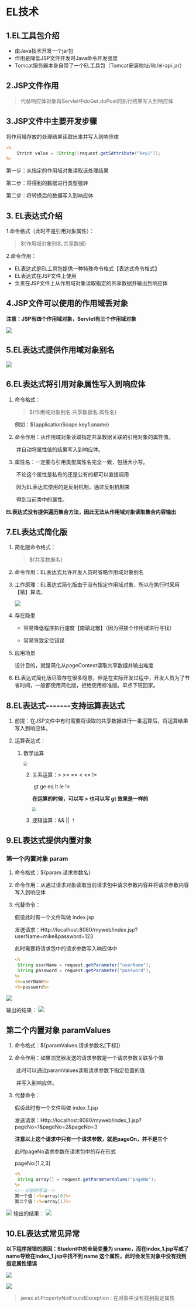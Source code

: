 # EL技术

## 1.EL工具包介绍
- 由Java技术开发一个jar包
- 作用是降低JSP文件开发时Java命令开发强度
- Tomcat服务器本身自带了一个EL工具包（Tomcat安装地址/lib/el-api.jar）

## 2.JSP文件作用

> 代替响应体对象将Servlet中doGet,doPost的执行结果写入到响应体

## 3.JSP文件中主要开发步骤

将作用域存放的处理结果读取出来并写入到响应体
```JSP
<%
    Strint value = (String)(request.getSAttribute("key1"));
%>
```

第一步：从指定的作用域对象读取该处理结果

第二步：将得到的数据进行类型强转

第二步：将转换后的数据写入到响应体

## 3. EL表达式介绍

1.命令格式（此时不是引用对象属性）：

> ${作用域对象别名.共享数据}

2.命令作用：

- EL表达式是EL工具包提供一种特殊命令格式【表达式命令格式】
- EL表达式在JSP文件上使用
- 负责在JSP文件上从作用域对象读取指定的共享数据并输出到响应体

## 4.JSP文件可以使用的作用域丢对象

**注意：JSP有四个作用域对象，Servlet有三个作用域对象**

![](https://gitee.com/YunboCheng/imageBad/raw/master/image/20210724165826.png)

## 5.EL表达式提供作用域对象别名

![](https://gitee.com/YunboCheng/imageBad/raw/master/image/20210724170026.png)

## 6.EL表达式将引用对象属性写入到响应体

1. 命令格式：

   > ${作用域对象别名.共享数据名.属性名}

   例如：${applicationScope.key1.sname}

2. 命令作用：从作用域对象读取指定共享数据关联的引用对象的属性值。

   ​					并自动将属性值的结果写入到响应体。

3. 属性名：一定要与引用类型属性名完全一致，包括大小写。

   ​				不论这个属性是私有的还是公有的都可以直接调用

   ​				因为EL表达式使用的是反射机制，通过反射机制来

   ​				得到当前类中的属性。

**EL表达式没有提供遍历集合方法，因此无法从作用域对象读取集合内容输出**

## 7.EL表达式简化版

1. 简化版命令格式：

   > ${共享数据名}

2. 命令作用：EL表达式允许开发人员时省略作用域对象别名

3. 工作原理：EL表达式简化版由于没有指定作用域对象，所以在执行时采用【猜】算法。

   ![](https://gitee.com/YunboCheng/imageBad/raw/master/image/20210724193114.png)

4. 存在隐患

   - 容易降低程序执行速度【南辕北辙】（因为得挨个作用域进行寻找）

   - 容易导致定位错误

5. 应用场景

   设计目的，就是简化从pageContext读取共享数据并输出难度
   
6. EL表达式简化版尽管存在很多隐患，但是在实际开发过程中，开发人员为了节省时间，一般都使用简化版，拒绝使用标准版。早点下班回家。

## 8.EL表达式-------支持运算表达式

1. 前提：在JSP文件中有时需要将读取的共享数据进行一番运算后，将运算结果写入到响应体。

2. 运算表达式：

   1. 数学运算

      <img src="https://gitee.com/YunboCheng/imageBad/raw/master/image/20210724215138.png" style="zoom:67%;" />

      2. 关系运算：>      >=    ==    <    <=   !=

         ​				  gt      ge     eq   lt    le    !=  

         **在运算的时候，可以写 > 也可以写 gt 效果是一样的**

         <img src="https://gitee.com/YunboCheng/imageBad/raw/master/image/20210724221530.png" style="zoom:67%;" />
         
      3. 逻辑运算：&& ||  ！

## 9.EL表达式提供内置对象

### 第一个内置对象 param

1. 命令格式：${param.请求参数名}

2. 命令作用：从通过请求对象读取当前请求包中请求参数内容并将请求参数内容写入到响应体

3. 代替命令：

   假设此时有一个文件叫做 index.jsp

   发送请求：Http://localhost:8080/myweb/index.jsp?userName=mike&password=123

   此时需要将请求包中的请求参数写入响应体中

   ```JSP
   <%
   	String userName = request.getParameter("userName");
   	String password = request.getParameter("password");
   %>
   <%=userName%>
   <%=password%>
   ```
![](https://gitee.com/YunboCheng/imageBad/raw/master/image/20210724223209.png)

输出的结果：
![](https://gitee.com/YunboCheng/imageBad/raw/master/image/20210724224750.png)

## 第二个内置对象 paramValues

1. 命令格式：${paramValues.请求参数名[下标]}

2. 命令作用：如果浏览器发送的请求参数是一个请求参数关联多个值

   ​					此时可以通过paramValues读取请求参数下指定位置的值

   ​					并写入到响应体。

3. 代替命令：

   假设此时有一个文件叫做 index_1.jsp

   发送请求：Http://localhost:8080/myweb/index_1.jsp?pageNo=1&pageNo=2&pageNo=3

   **注意以上这个请求中只有一个请求参数，就是pageOn，并不是三个**

   此时pageNo请求参数在请求包中的存在形式

   pageNo:[1,2,3]

   ```jsp
   <%
   	String array[] = request.getParamterValues("pageNo");
   %>
   <!--以前的写法-->
   第一个值：<%=array[0]%>
   第二个值：<%=array[1]%>
   ```
![](https://gitee.com/YunboCheng/imageBad/raw/master/image/20210724224709.png)
输出的结果：
![](https://gitee.com/YunboCheng/imageBad/raw/master/image/20210724224819.png)
## 10.EL表达式常见异常



**以下程序报错的原因：Student中的全局变量为 sname，而在index_1.jsp写成了name导致在index_1.jsp中找不到 name 这个属性，此时会发生对象中没有找到指定属性错误**

![](https://gitee.com/YunboCheng/imageBad/raw/master/image/20210724231326.png)

![](https://gitee.com/YunboCheng/imageBad/raw/master/image/20210724231349.png)

> javax.el.PropertyNotFoundException : 在对象中没有找到指定属性

